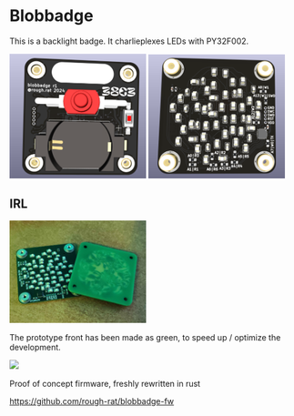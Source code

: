 # Blobbadge

This is a backlight badge. It charlieplexes LEDs with PY32F002.

<img src="img/back.png" width="240">
<img src="img/fron.png" width="240">

## IRL

<img src="img/irl.jpg" width="240">

The prototype front has been made as green, to speed up / optimize the development.

<img src="img/irl.gif" width="240">

Proof of concept firmware, freshly rewritten in rust

https://github.com/rough-rat/blobbadge-fw